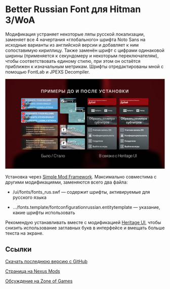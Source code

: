 # Better Russian Font для Hitman 3/WoA
Модификация устраняет некоторые ляпы русской локализации, заменяет все 4 начертания «глобального» шрифта Noto Sans на исходные варианты из английской версии и добавляет к ним сопоставимую кириллицу. Также заменён шрифт с цифрами одинаковой ширины (применяется к секундомеру и некоторым переключателям), чтобы соответствовать единому стилю, при этом он остаётся приближен к изначальным метрикам. Шрифты отредактированы мной с помощью FontLab и JPEXS Decompiler. 
<p align="center">
  <img src="preview.jpg?raw=true" />
</p>

Установка через [Simple Mod Framework](https://www.nexusmods.com/hitman3/mods/200). Максимально совместима с другими модификациями, заменяются всего два файла:

* /ui/fonts/fonts_rus.swf — содержит шрифты, активируемые для русского языка

* …/fonts.template/fontconfigurationrussian.entitytemplate — указание, какие шрифты использовать

Рекомендую устанавливать вместе с модификацией [Heritage UI](https://www.nexusmods.com/hitman3/mods/323), чтобы снизить использование заглавных букв в интерфейсе и вмещать больше текста на экране.

## Ссылки

[Скачать последнюю версию с GitHub](https://github.com/VladWinner/H3-Better-Russian-Font/releases/latest)

[Страница на Nexus Mods](https://www.nexusmods.com/hitman3/mods/777)

[Обсуждение на Zone of Games](https://forum.zoneofgames.ru/topic/76528-ispravlenie-oficialnoy-lokalizacii-hitman-3-krasivye-shrifty-i-rabota-nad-oshibkami/)
